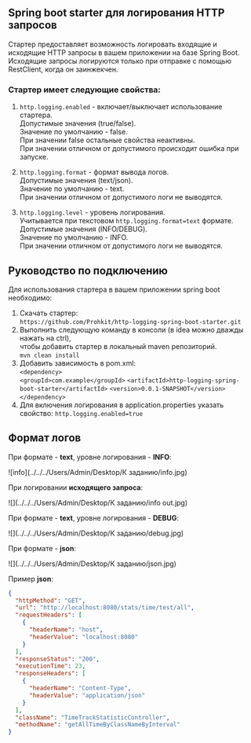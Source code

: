 ## Spring boot starter для логирования HTTP запросов  
  
Стартер предоставляет возможность логировать входящие и исходящие HTTP запросы в вашем приложении на базе Spring Boot.  
Исходящие запросы логируются только при отправке с помощью RestClient, когда он заинжекчен.  
### Стартер имеет следующие свойства:
1. `http.logging.enabled` - включает/выключает использование стартера.  
Допустимые значения (true/false).  
Значение по умолчанию - false.  
При значении false остальные свойства неактивны.  
При значении отличном от допустимого происходит ошибка при запуске.  
  
2. `http.logging.format` - формат вывода логов.  
Допустимые значения (text/json).  
Значение по умолчанию - text.  
При значении отличном от допустимого логи не выводятся.  
  
3. `http.logging.level` - уровень логирования.  
Учитывается при текстовом `http.logging.format=text` формате.  
Допустимые значения (INFO/DEBUG).  
Значение по умолчанию - INFO.  
При значении отличном от допустимого логи не выводятся.  

## Руководство по подключению  
  
Для использования стартера в вашем приложении spring boot необходимо:
1. Скачать стартер:  
`https://github.com/Prohkit/http-logging-spring-boot-starter.git`  
2. Выполнить следующую команду в консоли (в idea можно дважды нажать на ctrl),  
чтобы добавить стартер в локальный maven репозиторий.  
`mvn clean install`  
3. Добавить зависимость в pom.xml:    
`<dependency>`  
`<groupId>com.example</groupId>`
`<artifactId>http-logging-spring-boot-starter</artifactId>`
`<version>0.0.1-SNAPSHOT</version>`
`</dependency>`  
4. Для включения логирования в application.properties указать свойство:
`http.logging.enabled=true`  
  
## Формат логов  
  
При формате - **text**, уровне логирования - **INFO**:  
  
![info](../../../Users/Admin/Desktop/К заданию/info.jpg)  

При логировании **исходящего запроса**:  
  
![](../../../Users/Admin/Desktop/К заданию/info out.jpg)  
  
При формате - **text**, уровне логирования - **DEBUG**:  
  
![](../../../Users/Admin/Desktop/К заданию/debug.jpg)  
  
При формате - **json**:  
  
![](../../../Users/Admin/Desktop/К заданию/json.jpg)  
  
Пример **json**:  
```json
{
  "httpMethod": "GET",
  "url": "http://localhost:8080/stats/time/test/all",
  "requestHeaders": [
    {
      "headerName": "host",
      "headerValue": "localhost:8080"
    }
  ],
  "responseStatus": "200",
  "executionTime": 23,
  "responseHeaders": [
    {
      "headerName": "Content-Type",
      "headerValue": "application/json"
    }
  ],
  "className": "TimeTrackStatisticController",
  "methodName": "getAllTimeByClassNameByInterval"
}
```